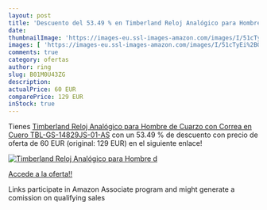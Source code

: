 ```yaml
---
layout: post
title: 'Descuento del 53.49 % en Timberland Reloj Analógico para Hombre d'
date: 
thumbnailImage: 'https://images-eu.ssl-images-amazon.com/images/I/51cTyEi%2BOmL._SL200_.jpg'
images: [ 'https://images-eu.ssl-images-amazon.com/images/I/51cTyEi%2BOmL._SL200_.jpg' ]
comments: true
category: ofertas
author: ring
slug: B01M0U43ZG
description:
actualPrice: 60 EUR
comparePrice: 129 EUR
inStock: true
---
```


Tienes [Timberland Reloj Analógico para Hombre de Cuarzo con Correa en Cuero TBL-GS-14829JS-01-AS](https://www.amazon.es/dp/B01M0U43ZG/?tag=tolees-21) con un 53.49 % de descuento con precio de oferta de 60 EUR (original: 129 EUR) en el siguiente enlace!

[![Timberland Reloj Analógico para Hombre d](https://images-eu.ssl-images-amazon.com/images/I/51cTyEi%2BOmL._SL200_.jpg)](https://www.amazon.es/dp/B01M0U43ZG/?tag=tolees-21)

[Accede a la oferta!!](https://www.amazon.es/dp/B01M0U43ZG/?tag=tolees-21)

Links participate in Amazon Associate program and might generate a comission on qualifying sales


